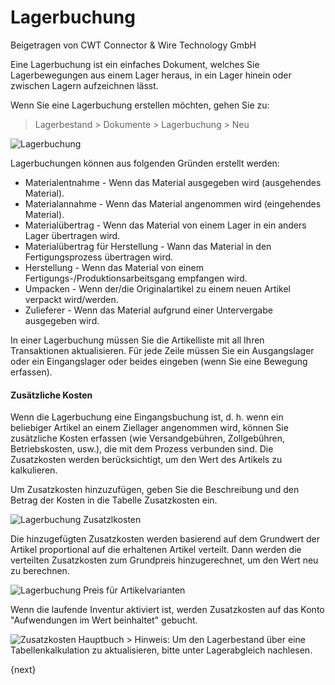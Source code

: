 # Lagerbuchung
<span class="text-muted contributed-by">Beigetragen von CWT Connector & Wire Technology GmbH</span>

Eine Lagerbuchung ist ein einfaches Dokument, welches Sie Lagerbewegungen aus einem Lager heraus, in ein Lager hinein oder zwischen Lagern aufzeichnen lässt.

Wenn Sie eine Lagerbuchung erstellen möchten, gehen Sie zu: 

> Lagerbestand > Dokumente > Lagerbuchung > Neu

<img class="screenshot" alt="Lagerbuchung" src="/assets/erpnext_docs/assets/img/stock/stock-entry.png">

Lagerbuchungen können aus folgenden Gründen erstellt werden:

* Materialentnahme - Wenn das Material ausgegeben wird (ausgehendes Material).
* Materialannahme - Wenn das Material angenommen wird (eingehendes Material).
* Materialübertrag - Wenn das Material von einem Lager in ein anders Lager übertragen wird.
* Materialübertrag für Herstellung - Wann das Material in den Fertigungsprozess übertragen wird.
* Herstellung - Wenn das Material von einem Fertigungs-/Produktionsarbeitsgang empfangen wird.
* Umpacken - Wenn der/die Originalartikel zu einem neuen Artikel verpackt wird/werden.
* Zulieferer - Wenn das Material aufgrund einer Untervergabe ausgegeben wird.

In einer Lagerbuchung müssen Sie die Artikelliste mit all Ihren Transaktionen aktualisieren. Für jede Zeile müssen Sie ein Ausgangslager oder ein Eingangslager oder beides eingeben (wenn Sie eine Bewegung erfassen).

#### Zusätzliche Kosten

Wenn die Lagerbuchung eine Eingangsbuchung ist, d. h. wenn ein beliebiger Artikel an einem Ziellager angenommen wird, können Sie zusätzliche Kosten erfassen (wie Versandgebühren, Zollgebühren, Betriebskosten, usw.), die mit dem Prozess verbunden sind. Die Zusatzkosten werden berücksichtigt, um den Wert des Artikels zu kalkulieren.

Um Zusatzkosten hinzuzufügen, geben Sie die Beschreibung und den Betrag der Kosten in die Tabelle Zusatzkosten ein.

<img class="screenshot" alt="Lagerbuchung Zusatzlkosten" src="/assets/erpnext_docs/assets/img/stock/additional-costs-table.png">

Die hinzugefügten Zusatzkosten werden basierend auf dem Grundwert der Artikel proportional auf die erhaltenen Artikel verteilt. Dann werden die verteilten Zusatzkosten zum Grundpreis hinzugerechnet, um den Wert neu zu berechnen.

<img class="screenshot" alt="Lagerbuchung Preis für Artikelvarianten" src="/assets/erpnext_docs/assets/img/stock/stock-entry-item-valuation-rate.png">

Wenn die laufende Inventur aktiviert ist, werden Zusatzkosten auf das Konto "Aufwendungen im Wert beinhaltet" gebucht.

<img class="screenshot" alt="Zusatzkosten Hauptbuch" src="/assets/erpnext_docs/assets/img/stock/additional-costs-general-ledger.png">
> Hinweis: Um den Lagerbestand über eine Tabellenkalkulation zu aktualisieren, bitte unter Lagerabgleich nachlesen.

{next}
